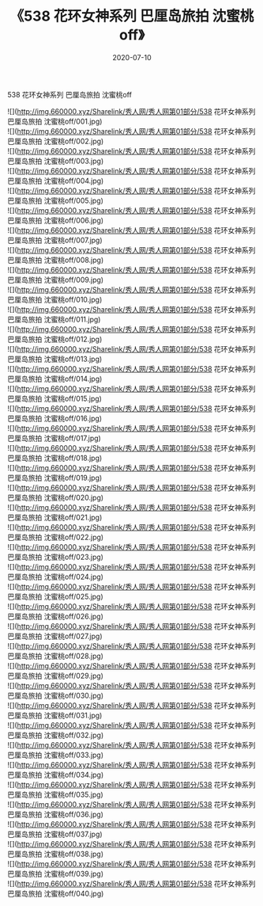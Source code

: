 ﻿---
layout: post
title:  《538 花环女神系列 巴厘岛旅拍 沈蜜桃off》
date:   2020-07-10
img: http://img.660000.xyz/Sharelink/秀人网/秀人网第01部分/538 花环女神系列 巴厘岛旅拍 沈蜜桃off/000.jpg
categories: [美女, 清纯, 唯美]
---

538 花环女神系列 巴厘岛旅拍 沈蜜桃off

  ![](http://img.660000.xyz/Sharelink/秀人网/秀人网第01部分/538 花环女神系列 巴厘岛旅拍 沈蜜桃off/001.jpg) <br> ![](http://img.660000.xyz/Sharelink/秀人网/秀人网第01部分/538 花环女神系列 巴厘岛旅拍 沈蜜桃off/002.jpg) <br> ![](http://img.660000.xyz/Sharelink/秀人网/秀人网第01部分/538 花环女神系列 巴厘岛旅拍 沈蜜桃off/003.jpg) <br> ![](http://img.660000.xyz/Sharelink/秀人网/秀人网第01部分/538 花环女神系列 巴厘岛旅拍 沈蜜桃off/004.jpg) <br> ![](http://img.660000.xyz/Sharelink/秀人网/秀人网第01部分/538 花环女神系列 巴厘岛旅拍 沈蜜桃off/005.jpg) <br> ![](http://img.660000.xyz/Sharelink/秀人网/秀人网第01部分/538 花环女神系列 巴厘岛旅拍 沈蜜桃off/006.jpg) <br> ![](http://img.660000.xyz/Sharelink/秀人网/秀人网第01部分/538 花环女神系列 巴厘岛旅拍 沈蜜桃off/007.jpg) <br> ![](http://img.660000.xyz/Sharelink/秀人网/秀人网第01部分/538 花环女神系列 巴厘岛旅拍 沈蜜桃off/008.jpg) <br> ![](http://img.660000.xyz/Sharelink/秀人网/秀人网第01部分/538 花环女神系列 巴厘岛旅拍 沈蜜桃off/009.jpg) <br> ![](http://img.660000.xyz/Sharelink/秀人网/秀人网第01部分/538 花环女神系列 巴厘岛旅拍 沈蜜桃off/010.jpg) <br> ![](http://img.660000.xyz/Sharelink/秀人网/秀人网第01部分/538 花环女神系列 巴厘岛旅拍 沈蜜桃off/011.jpg) <br> ![](http://img.660000.xyz/Sharelink/秀人网/秀人网第01部分/538 花环女神系列 巴厘岛旅拍 沈蜜桃off/012.jpg) <br> ![](http://img.660000.xyz/Sharelink/秀人网/秀人网第01部分/538 花环女神系列 巴厘岛旅拍 沈蜜桃off/013.jpg) <br> ![](http://img.660000.xyz/Sharelink/秀人网/秀人网第01部分/538 花环女神系列 巴厘岛旅拍 沈蜜桃off/014.jpg) <br> ![](http://img.660000.xyz/Sharelink/秀人网/秀人网第01部分/538 花环女神系列 巴厘岛旅拍 沈蜜桃off/015.jpg) <br> ![](http://img.660000.xyz/Sharelink/秀人网/秀人网第01部分/538 花环女神系列 巴厘岛旅拍 沈蜜桃off/016.jpg) <br> ![](http://img.660000.xyz/Sharelink/秀人网/秀人网第01部分/538 花环女神系列 巴厘岛旅拍 沈蜜桃off/017.jpg) <br> ![](http://img.660000.xyz/Sharelink/秀人网/秀人网第01部分/538 花环女神系列 巴厘岛旅拍 沈蜜桃off/018.jpg) <br> ![](http://img.660000.xyz/Sharelink/秀人网/秀人网第01部分/538 花环女神系列 巴厘岛旅拍 沈蜜桃off/019.jpg) <br> ![](http://img.660000.xyz/Sharelink/秀人网/秀人网第01部分/538 花环女神系列 巴厘岛旅拍 沈蜜桃off/020.jpg) <br> ![](http://img.660000.xyz/Sharelink/秀人网/秀人网第01部分/538 花环女神系列 巴厘岛旅拍 沈蜜桃off/021.jpg) <br> ![](http://img.660000.xyz/Sharelink/秀人网/秀人网第01部分/538 花环女神系列 巴厘岛旅拍 沈蜜桃off/022.jpg) <br> ![](http://img.660000.xyz/Sharelink/秀人网/秀人网第01部分/538 花环女神系列 巴厘岛旅拍 沈蜜桃off/023.jpg) <br> ![](http://img.660000.xyz/Sharelink/秀人网/秀人网第01部分/538 花环女神系列 巴厘岛旅拍 沈蜜桃off/024.jpg) <br> ![](http://img.660000.xyz/Sharelink/秀人网/秀人网第01部分/538 花环女神系列 巴厘岛旅拍 沈蜜桃off/025.jpg) <br> ![](http://img.660000.xyz/Sharelink/秀人网/秀人网第01部分/538 花环女神系列 巴厘岛旅拍 沈蜜桃off/026.jpg) <br> ![](http://img.660000.xyz/Sharelink/秀人网/秀人网第01部分/538 花环女神系列 巴厘岛旅拍 沈蜜桃off/027.jpg) <br> ![](http://img.660000.xyz/Sharelink/秀人网/秀人网第01部分/538 花环女神系列 巴厘岛旅拍 沈蜜桃off/028.jpg) <br> ![](http://img.660000.xyz/Sharelink/秀人网/秀人网第01部分/538 花环女神系列 巴厘岛旅拍 沈蜜桃off/029.jpg) <br> ![](http://img.660000.xyz/Sharelink/秀人网/秀人网第01部分/538 花环女神系列 巴厘岛旅拍 沈蜜桃off/030.jpg) <br> ![](http://img.660000.xyz/Sharelink/秀人网/秀人网第01部分/538 花环女神系列 巴厘岛旅拍 沈蜜桃off/031.jpg) <br> ![](http://img.660000.xyz/Sharelink/秀人网/秀人网第01部分/538 花环女神系列 巴厘岛旅拍 沈蜜桃off/032.jpg) <br> ![](http://img.660000.xyz/Sharelink/秀人网/秀人网第01部分/538 花环女神系列 巴厘岛旅拍 沈蜜桃off/033.jpg) <br> ![](http://img.660000.xyz/Sharelink/秀人网/秀人网第01部分/538 花环女神系列 巴厘岛旅拍 沈蜜桃off/034.jpg) <br> ![](http://img.660000.xyz/Sharelink/秀人网/秀人网第01部分/538 花环女神系列 巴厘岛旅拍 沈蜜桃off/035.jpg) <br> ![](http://img.660000.xyz/Sharelink/秀人网/秀人网第01部分/538 花环女神系列 巴厘岛旅拍 沈蜜桃off/036.jpg) <br> ![](http://img.660000.xyz/Sharelink/秀人网/秀人网第01部分/538 花环女神系列 巴厘岛旅拍 沈蜜桃off/037.jpg) <br> ![](http://img.660000.xyz/Sharelink/秀人网/秀人网第01部分/538 花环女神系列 巴厘岛旅拍 沈蜜桃off/038.jpg) <br> ![](http://img.660000.xyz/Sharelink/秀人网/秀人网第01部分/538 花环女神系列 巴厘岛旅拍 沈蜜桃off/039.jpg) <br> ![](http://img.660000.xyz/Sharelink/秀人网/秀人网第01部分/538 花环女神系列 巴厘岛旅拍 沈蜜桃off/040.jpg) <br>